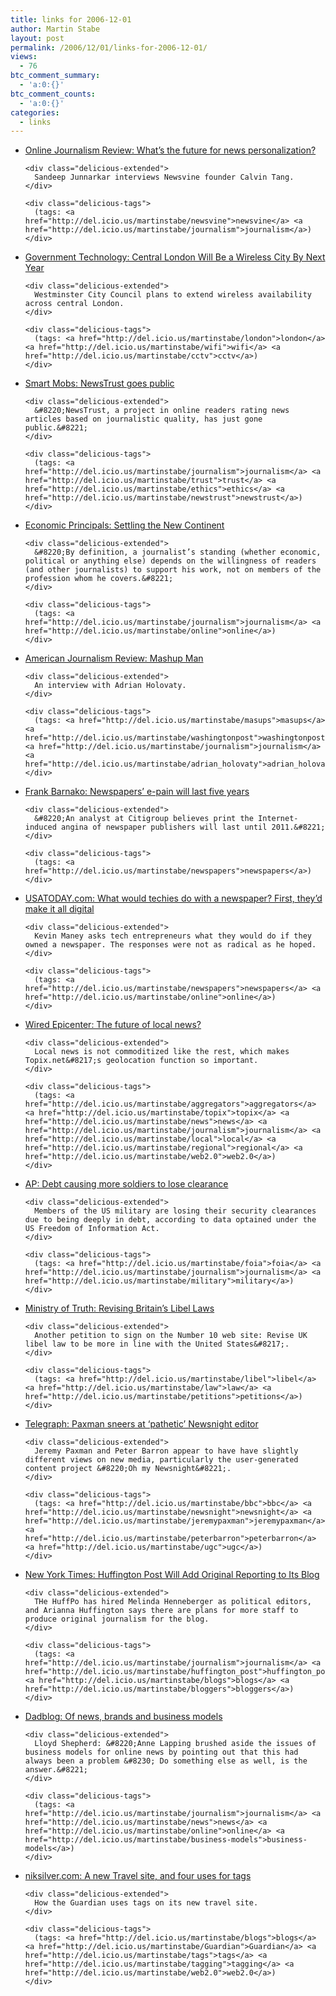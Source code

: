 ```yaml
---
title: links for 2006-12-01
author: Martin Stabe
layout: post
permalink: /2006/12/01/links-for-2006-12-01/
views:
  - 76
btc_comment_summary:
  - 'a:0:{}'
btc_comment_counts:
  - 'a:0:{}'
categories:
  - links
---
```

<ul class="delicious">
  <li>
    <div class="delicious-link">
      <a href="http://www.ojr.org/ojr/stories/061129junnarkar/">Online Journalism Review: What&#8217;s the future for news personalization?</a>
    </div>
    
    <div class="delicious-extended">
      Sandeep Junnarkar interviews Newsvine founder Calvin Tang.
    </div>
    
    <div class="delicious-tags">
      (tags: <a href="http://del.icio.us/martinstabe/newsvine">newsvine</a> <a href="http://del.icio.us/martinstabe/journalism">journalism</a>)
    </div>
  </li>
  
  <li>
    <div class="delicious-link">
      <a href="http://www.govtech.net//digitalcommunities/story.php?id=102536">Government Technology: Central London Will Be a Wireless City By Next Year</a>
    </div>
    
    <div class="delicious-extended">
      Westminster City Council plans to extend wireless availability across central London.
    </div>
    
    <div class="delicious-tags">
      (tags: <a href="http://del.icio.us/martinstabe/london">london</a> <a href="http://del.icio.us/martinstabe/wifi">wifi</a> <a href="http://del.icio.us/martinstabe/cctv">cctv</a>)
    </div>
  </li>
  
  <li>
    <div class="delicious-link">
      <a href="http://www.smartmobs.com/archive/2006/11/29/newstrust_goes_....html">Smart Mobs: NewsTrust goes public</a>
    </div>
    
    <div class="delicious-extended">
      &#8220;NewsTrust, a project in online readers rating news articles based on journalistic quality, has just gone public.&#8221;
    </div>
    
    <div class="delicious-tags">
      (tags: <a href="http://del.icio.us/martinstabe/journalism">journalism</a> <a href="http://del.icio.us/martinstabe/trust">trust</a> <a href="http://del.icio.us/martinstabe/ethics">ethics</a> <a href="http://del.icio.us/martinstabe/newstrust">newstrust</a>)
    </div>
  </li>
  
  <li>
    <div class="delicious-link">
      <a href="http://www.economicprincipals.com/issues/06.11.26.html">Economic Principals: Settling the New Continent</a>
    </div>
    
    <div class="delicious-extended">
      &#8220;By definition, a journalist’s standing (whether economic, political or anything else) depends on the willingness of readers (and other journalists) to support his work, not on members of the profession whom he covers.&#8221;
    </div>
    
    <div class="delicious-tags">
      (tags: <a href="http://del.icio.us/martinstabe/journalism">journalism</a> <a href="http://del.icio.us/martinstabe/online">online</a>)
    </div>
  </li>
  
  <li>
    <div class="delicious-link">
      <a href="http://www.ajr.org/Article.asp?id=4267">American Journalism Review: Mashup Man</a>
    </div>
    
    <div class="delicious-extended">
      An interview with Adrian Holovaty.
    </div>
    
    <div class="delicious-tags">
      (tags: <a href="http://del.icio.us/martinstabe/masups">masups</a> <a href="http://del.icio.us/martinstabe/washingtonpost">washingtonpost</a> <a href="http://del.icio.us/martinstabe/journalism">journalism</a> <a href="http://del.icio.us/martinstabe/adrian_holovaty">adrian_holovaty</a>)
    </div>
  </li>
  
  <li>
    <div class="delicious-link">
      <a href="http://blogs.marketwatch.com/barnako/2006/11/newspapers_epai.html">Frank Barnako: Newspapers&#8217; e-pain will last five years</a>
    </div>
    
    <div class="delicious-extended">
      &#8220;An analyst at Citigroup believes print the Internet-induced angina of newspaper publishers will last until 2011.&#8221;
    </div>
    
    <div class="delicious-tags">
      (tags: <a href="http://del.icio.us/martinstabe/newspapers">newspapers</a>)
    </div>
  </li>
  
  <li>
    <div class="delicious-link">
      <a href="http://www.usatoday.com/money/industries/technology/maney/2006-11-28-newspapers-future_x.htm">USATODAY.com: What would techies do with a newspaper? First, they&#8217;d make it all digital</a>
    </div>
    
    <div class="delicious-extended">
      Kevin Maney asks tech entrepreneurs what they would do if they owned a newspaper. The responses were not as radical as he hoped.
    </div>
    
    <div class="delicious-tags">
      (tags: <a href="http://del.icio.us/martinstabe/newspapers">newspapers</a> <a href="http://del.icio.us/martinstabe/online">online</a>)
    </div>
  </li>
  
  <li>
    <div class="delicious-link">
      <a href="http://blog.wired.com/business/2006/11/the_future_of_l.html">Wired Epicenter: The future of local news?</a>
    </div>
    
    <div class="delicious-extended">
      Local news is not commoditized like the rest, which makes Topix.net&#8217;s geolocation function so important.
    </div>
    
    <div class="delicious-tags">
      (tags: <a href="http://del.icio.us/martinstabe/aggregators">aggregators</a> <a href="http://del.icio.us/martinstabe/topix">topix</a> <a href="http://del.icio.us/martinstabe/news">news</a> <a href="http://del.icio.us/martinstabe/journalism">journalism</a> <a href="http://del.icio.us/martinstabe/local">local</a> <a href="http://del.icio.us/martinstabe/regional">regional</a> <a href="http://del.icio.us/martinstabe/web2.0">web2.0</a>)
    </div>
  </li>
  
  <li>
    <div class="delicious-link">
      <a href="http://www.bradenton.com/mld/bradenton/news/local/16126150.htm">AP: Debt causing more soldiers to lose clearance</a>
    </div>
    
    <div class="delicious-extended">
      Members of the US military are losing their security clearances due to being deeply in debt, according to data optained under the US Freedom of Information Act.
    </div>
    
    <div class="delicious-tags">
      (tags: <a href="http://del.icio.us/martinstabe/foia">foia</a> <a href="http://del.icio.us/martinstabe/journalism">journalism</a> <a href="http://del.icio.us/martinstabe/military">military</a>)
    </div>
  </li>
  
  <li>
    <div class="delicious-link">
      <a href="http://www.ministryoftruth.org.uk/2006/11/29/revising-britains-libel-laws/">Ministry of Truth: Revising Britain&#8217;s Libel Laws</a>
    </div>
    
    <div class="delicious-extended">
      Another petition to sign on the Number 10 web site: Revise UK libel law to be more in line with the United States&#8217;.
    </div>
    
    <div class="delicious-tags">
      (tags: <a href="http://del.icio.us/martinstabe/libel">libel</a> <a href="http://del.icio.us/martinstabe/law">law</a> <a href="http://del.icio.us/martinstabe/petitions">petitions</a>)
    </div>
  </li>
  
  <li>
    <div class="delicious-link">
      <a href="http://www.telegraph.co.uk/news/main.jhtml?xml=/news/2006/11/30/upaxman130.xml">Telegraph: Paxman sneers at &#8216;pathetic&#8217; Newsnight editor</a>
    </div>
    
    <div class="delicious-extended">
      Jeremy Paxman and Peter Barron appear to have have slightly different views on new media, particularly the user-generated content project &#8220;Oh my Newsnight&#8221;.
    </div>
    
    <div class="delicious-tags">
      (tags: <a href="http://del.icio.us/martinstabe/bbc">bbc</a> <a href="http://del.icio.us/martinstabe/newsnight">newsnight</a> <a href="http://del.icio.us/martinstabe/jeremypaxman">jeremypaxman</a> <a href="http://del.icio.us/martinstabe/peterbarron">peterbarron</a> <a href="http://del.icio.us/martinstabe/ugc">ugc</a>)
    </div>
  </li>
  
  <li>
    <div class="delicious-link">
      <a href="http://www.nytimes.com/2006/11/30/technology/30paper.html">New York Times: Huffington Post Will Add Original Reporting to Its Blog</a>
    </div>
    
    <div class="delicious-extended">
      THe HuffPo has hired Melinda Henneberger as political editors, and Arianna Huffington says there are plans for more staff to produce original journalism for the blog.
    </div>
    
    <div class="delicious-tags">
      (tags: <a href="http://del.icio.us/martinstabe/journalism">journalism</a> <a href="http://del.icio.us/martinstabe/huffington_post">huffington_post</a> <a href="http://del.icio.us/martinstabe/blogs">blogs</a> <a href="http://del.icio.us/martinstabe/bloggers">bloggers</a>)
    </div>
  </li>
  
  <li>
    <div class="delicious-link">
      <a href="http://www.dadblog.co.uk/work/2006/11/30/of-news-brands-and-business-models/">Dadblog: Of news, brands and business models</a>
    </div>
    
    <div class="delicious-extended">
      Lloyd Shepherd: &#8220;Anne Lapping brushed aside the issues of business models for online news by pointing out that this had always been a problem &#8230; Do something else as well, is the answer.&#8221;
    </div>
    
    <div class="delicious-tags">
      (tags: <a href="http://del.icio.us/martinstabe/journalism">journalism</a> <a href="http://del.icio.us/martinstabe/news">news</a> <a href="http://del.icio.us/martinstabe/online">online</a> <a href="http://del.icio.us/martinstabe/business-models">business-models</a>)
    </div>
  </li>
  
  <li>
    <div class="delicious-link">
      <a href="http://niksilver.com/2006/11/28/a-new-travel-site-and-four-uses-for-tags/">niksilver.com: A new Travel site, and four uses for tags</a>
    </div>
    
    <div class="delicious-extended">
      How the Guardian uses tags on its new travel site.
    </div>
    
    <div class="delicious-tags">
      (tags: <a href="http://del.icio.us/martinstabe/blogs">blogs</a> <a href="http://del.icio.us/martinstabe/Guardian">Guardian</a> <a href="http://del.icio.us/martinstabe/tags">tags</a> <a href="http://del.icio.us/martinstabe/tagging">tagging</a> <a href="http://del.icio.us/martinstabe/web2.0">web2.0</a>)
    </div>
  </li>
</ul>